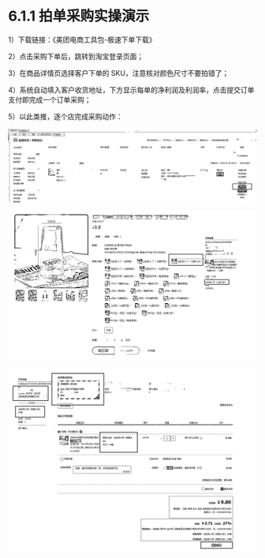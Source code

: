 # 6.1.1 拍单采购实操演示

1）下载链接：《美团电商工具包-极速下单下载》

2）点击采购下单后，跳转到淘宝登录页面；

3）在商品详情页选择客户下单的 SKU，注意核对颜色尺寸不要拍错了；

4）系统自动填入客户收货地址，下方显示每单的净利润及利润率，点击提交订单支付即完成一个订单采购；

5）以此类推，逐个店完成采购动作：

![](img/4118546e5e5576fbcd12a45461a66562.png)

![](img/a24d87efa11b32dac32048915120ec8b.png)

![](img/5452e6ee2d7a6f3991d92d5e95cae479.png)